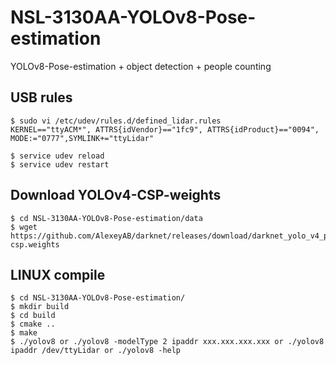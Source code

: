 # NSL-3130AA-YOLOv8-Pose-estimation
YOLOv8-Pose-estimation + object detection + people counting

## USB rules
```
$ sudo vi /etc/udev/rules.d/defined_lidar.rules
KERNEL=="ttyACM*", ATTRS{idVendor}=="1fc9", ATTRS{idProduct}=="0094", MODE:="0777",SYMLINK+="ttyLidar"

$ service udev reload
$ service udev restart
```

## Download YOLOv4-CSP-weights
```
$ cd NSL-3130AA-YOLOv8-Pose-estimation/data
$ wget https://github.com/AlexeyAB/darknet/releases/download/darknet_yolo_v4_pre/yolov4-csp.weights
```

## LINUX compile
```
$ cd NSL-3130AA-YOLOv8-Pose-estimation/
$ mkdir build
$ cd build
$ cmake ..
$ make
$ ./yolov8 or ./yolov8 -modelType 2 ipaddr xxx.xxx.xxx.xxx or ./yolov8 ipaddr /dev/ttyLidar or ./yolov8 -help
```
